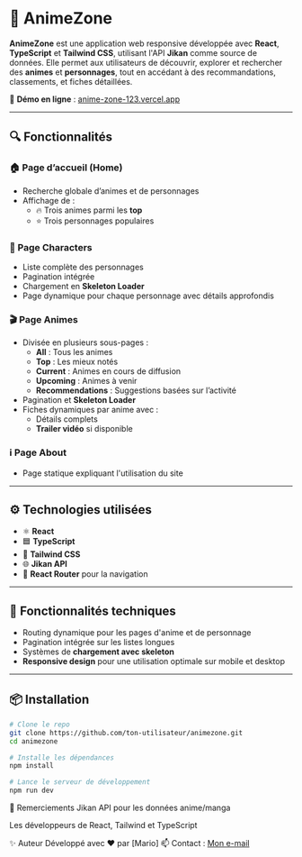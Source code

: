 # 🌸 AnimeZone

**AnimeZone** est une application web responsive développée avec **React**, **TypeScript** et **Tailwind CSS**, utilisant l'API **Jikan** comme source de données. Elle permet aux utilisateurs de découvrir, explorer et rechercher des **animes** et **personnages**, tout en accédant à des recommandations, classements, et fiches détaillées.

🔗 **Démo en ligne** : [anime-zone-123.vercel.app](https://anime-zone-123.vercel.app)

---

## 🔍 Fonctionnalités

### 🏠 Page d’accueil (Home)

- Recherche globale d’animes et de personnages
- Affichage de :
  - 🔥 Trois animes parmi les **top**
  - ⭐ Trois personnages populaires

### 👤 Page Characters

- Liste complète des personnages
- Pagination intégrée
- Chargement en **Skeleton Loader**
- Page dynamique pour chaque personnage avec détails approfondis

### 🎬 Page Animes

- Divisée en plusieurs sous-pages :
  - **All** : Tous les animes
  - **Top** : Les mieux notés
  - **Current** : Animes en cours de diffusion
  - **Upcoming** : Animes à venir
  - **Recommendations** : Suggestions basées sur l’activité
- Pagination et **Skeleton Loader**
- Fiches dynamiques par anime avec :
  - Détails complets
  - **Trailer vidéo** si disponible

### ℹ️ Page About

- Page statique expliquant l'utilisation du site

---

## ⚙️ Technologies utilisées

- ⚛️ **React**
- 🟦 **TypeScript**
- 🎨 **Tailwind CSS**
- 🌐 **Jikan API**
- 🔄 **React Router** pour la navigation

---

## 🧱 Fonctionnalités techniques

- Routing dynamique pour les pages d'anime et de personnage
- Pagination intégrée sur les listes longues
- Systèmes de **chargement avec skeleton**
- **Responsive design** pour une utilisation optimale sur mobile et desktop

---

## 📦 Installation

```bash
# Clone le repo
git clone https://github.com/ton-utilisateur/animezone.git
cd animezone

# Installe les dépendances
npm install

# Lance le serveur de développement
npm run dev


```

🤝 Remerciements
Jikan API pour les données anime/manga

Les développeurs de React, Tailwind et TypeScript

✨ Auteur
Développé avec ❤️ par [Mario]
📫 Contact : [Mon e-mail]([mariosantatra@gmail.com])
